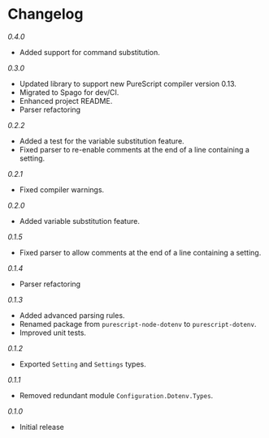 # Changelog

*0.4.0*
* Added support for command substitution.

*0.3.0*
* Updated library to support new PureScript compiler version 0.13.
* Migrated to Spago for dev/CI.
* Enhanced project README.
* Parser refactoring

*0.2.2*
* Added a test for the variable substitution feature.
* Fixed parser to re-enable comments at the end of a line containing a setting.

*0.2.1*
* Fixed compiler warnings.

*0.2.0*
* Added variable substitution feature.

*0.1.5*
* Fixed parser to allow comments at the end of a line containing a setting.

*0.1.4*
* Parser refactoring

*0.1.3*
* Added advanced parsing rules.
* Renamed package from ```purescript-node-dotenv``` to ```purescript-dotenv```.
* Improved unit tests.

*0.1.2*
* Exported ```Setting``` and ```Settings``` types.

*0.1.1*
* Removed redundant module ```Configuration.Dotenv.Types```.

*0.1.0*
* Initial release
